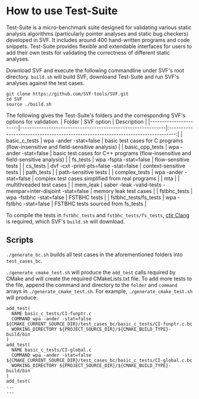 # How to use Test-Suite

Test-Suite is a micro-benchmark suite designed for validating various static analysis algorithms (particularly pointer analyses and static bug checkers) developed in SVF. It includes around 400 hand-written programs and code snippets. Test-Suite provides flexible and extendable interfaces for users to add their own tests for validating the correctness of different static analyses.


Download SVF and execute the following commandline under SVF's root directory. `build.sh` will build SVF, downloand Test-Suite and run SVF's analyses against the test cases.
```
git clone https://github.com/SVF-tools/SVF.git
cd SVF
source ./build.sh
```

The following gives the Test-Suite's folders and the corresponding SVF's options for validation.
| Folder                |  SVF option                                                 | Description                                                                       |
|-----------------------|-------------------------------------------------------------|:---------------------------------------------------------------------------------:|
| basic_c_tests         | wpa -ander -stat=false                                      | basic test cases for C programs (flow-insensitive and field-sensitive analysis)   |
| basic_cpp_tests       | wpa -ander -stat=false                                      | basic test cases for C++ programs (flow-insensitive and field-sensitive analysis) |
| fs_tests              | wpa -fspta -stat=false                                      | flow-sensitive tests                                                              |
| cs_tests              | dvf -cxt -print-pts=false -stat=false                       | context-sensitive tests                                                           |
| path_tests            |                                                             | path-sensitive tests                                                              |
| complex_tests         | wpa -ander -stat=false                                      | complex test cases simplified from real programs                                  |
| mta                   |                                                             | multithreaded test cases                                                          |
| mem_leak              | saber -leak -valid-tests -mempar=inter-disjoint -stat=false | memory leak test cases                                                            |
| fstbhc_tests          | wpa -fstbhc -stat=false                                     | FSTBHC tests                                                                      |
| fstbhc_tests/fs_tests | wpa -fstbhc -stat=false                                     | FSTBHC tests sourced from fs_tests                                                |

To compile the tests in `fstbhc_tests` and `fstbhc_tests/fs_tests`, [ctir Clang](https://github.com/mbarbar/ctir) is required, which SVF's `build.sh` will download.

## Scripts

`./generate_bc.sh` builds all test cases in the aforementioned folders into `test_cases_bc`.

`./generate_cmake_test.sh` will produce the `add_test` calls required by CMake and will create the required CMakeLists.txt file.
To add more tests to the file, append the command and directory to the `folder` and `command` arrays in `./generate_cmake_test.sh`.
For example, `./generate_cmake_test.sh` will produce:
```
add_test(
  NAME basic_c_tests/CI-funptr.c
  COMMAND wpa -ander -stat=false ${CMAKE_CURRENT_SOURCE_DIR}/test_cases_bc/basic_c_tests/CI-funptr.c.bc
  WORKING_DIRECTORY ${PROJECT_SOURCE_DIR}/${CMAKE_BUILD_TYPE}-build/bin
)
add_test(
  NAME basic_c_tests/CI-global.c
  COMMAND wpa -ander -stat=false ${CMAKE_CURRENT_SOURCE_DIR}/test_cases_bc/basic_c_tests/CI-global.c.bc
  WORKING_DIRECTORY ${PROJECT_SOURCE_DIR}/${CMAKE_BUILD_TYPE}-build/bin
)
add_test(
...
...
```

